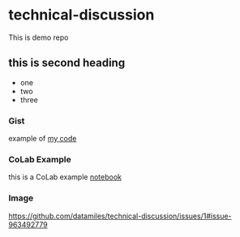 # technical-discussion
This is demo repo


## this is second heading

* one
* two
* three

### Gist

example of [my code](https://gist.github.com/datamiles/123cc1eed353bb76be1826e11852fe41)

### CoLab Example
this is a CoLab example [notebook](https://github.com/datamiles/technical-discussion/blob/main/technical_docs.ipynb)

### Image
https://github.com/datamiles/technical-discussion/issues/1#issue-963492779
